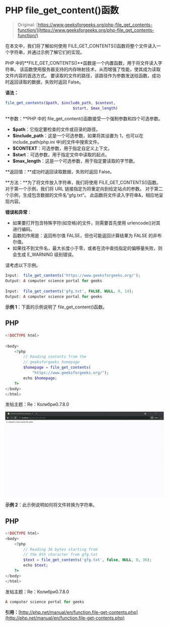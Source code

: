 # PHP file_get_content()函数

> Original: [https://www.geeksforgeeks.org/php-file_get_contents-function/](https://www.geeksforgeeks.org/php-file_get_contents-function/)

在本文中，我们将了解如何使用 FILE_GET_CONTENTS()函数将整个文件读入一个字符串，并通过示例了解它们的实现。

PHP 中的**FILE_GET_CONTENTS()**函数是一个内置函数，用于将文件读入字符串。 该函数使用服务器支持的内存映射技术，从而增强了性能，使其成为读取文件内容的首选方式。 要读取的文件的路径，该路径作为参数发送给函数，成功时返回读取的数据，失败时返回 False。

**语法：**

```php
file_get_contents($path, $include_path, $context, 
                              $start, $max_length)
```

**参数：**PHP 中的 file_get_content()函数接受一个强制参数和四个可选参数。

*   **$path**：它指定要检查的文件或目录的路径。
*   **$include_path**：这是一个可选参数，如果将其设置为 1，也可以在 include_path(php.ini 中)的文件中搜索文件。
*   **$CONTEXT**：可选参数，用于指定自定义上下文。
*   **$start**：可选参数，用于指定文件中读取的起点。
*   **$max_length**：这是一个可选参数，用于指定要读取的字节数。

**返回值：**成功时返回读取数据，失败时返回 False。

**方法：**为了将文件放入字符串，我们将使用 FILE_GET_CONTENTS()函数。 对于第一个示例，我们将 URL 链接指定为将重定向到给定站点的参数。 对于第二个示例，生成包含数据的文件名“gfg.txt”。 此函数将文件读入字符串&，相应地呈现内容。

**错误和异常**：

*   如果要打开包含特殊字符(如空格)的文件，则需要首先使用 urlencode()对其进行编码。
*   函数的作用是：返回布尔值 FALSE，但也可能返回计算结果为 FALSE 的非布尔值。
*   如果找不到文件名，最大长度小于零，或者在流中查找指定的偏移量失败，则会生成 E_WARNING 级别错误。

请考虑以下示例。

```php
Input:  file_get_contents('https://www.geeksforgeeks.org/');
Output: A computer science portal for geeks

Input:  file_get_contents('gfg.txt', FALSE, NULL, 0, 14);
Output: A computer science portal for geeks
```

**示例 1**：下面的示例说明了 file_get_content()函数。

## PHP

```php
<!DOCTYPE html>

<body>
    <?php
        // Reading contents from the
        // geeksforgeeks homepage
        $homepage = file_get_contents(
            "https://www.geeksforgeeks.org/");
        echo $homepage;
    ?>
</body>
</html>
```

发帖主题：Re：Колибри0.7.8.0

![PHP file_get_contents() Function](img/5730d2ebdefa2836b9e5c776b6504653.png)

**示例 2**：此示例说明如何将文件转换为字符串。

## PHP

```php
<!DOCTYPE html>
<body>
    <?php
        // Reading 36 bytes starting from
        // the 0th character from gfg.txt
        $text = file_get_contents('gfg.txt', false, NULL, 0, 36);
        echo $text;
    ?>
</body>
</html>
```

发帖主题：Re：Колибри0.7.8.0

```php
A computer science portal for geeks
```

**引用：**[http://php.net/manual/en/function.file-get-contents.php](http://php.net/manual/en/function.file-get-contents.php)